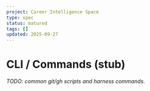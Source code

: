 ```yaml
---
project: Career Intelligence Space
type: spec
status: matured
tags: []
updated: 2025-09-27
---
```


# CLI / Commands (stub)
_TODO: common git/gh scripts and harness commands._
